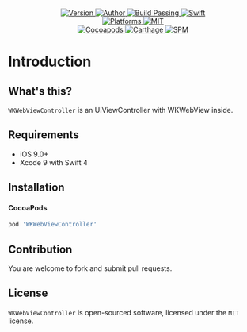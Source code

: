 
<p align="center">
  <!-- <img src="./Assets/WKWebViewController.jpg" alt="WKWebViewController"> -->
  <br/><a href="https://cocoapods.org/pods/WKWebViewController">
  <img alt="Version" src="https://img.shields.io/badge/version-1.1.0-brightgreen.svg">
  <img alt="Author" src="https://img.shields.io/badge/author-Meniny-blue.svg">
  <img alt="Build Passing" src="https://img.shields.io/badge/build-passing-brightgreen.svg">
  <img alt="Swift" src="https://img.shields.io/badge/swift-4.0%2B-orange.svg">
  <br/>
  <img alt="Platforms" src="https://img.shields.io/badge/platform-iOS-lightgrey.svg">
  <img alt="MIT" src="https://img.shields.io/badge/license-MIT-blue.svg">
  <br/>
  <img alt="Cocoapods" src="https://img.shields.io/badge/cocoapods-compatible-brightgreen.svg">
  <img alt="Carthage" src="https://img.shields.io/badge/carthage-working%20on-red.svg">
  <img alt="SPM" src="https://img.shields.io/badge/swift%20package%20manager-compatible-brightgreen.svg">
  </a>
</p>

# Introduction

## What's this?

`WKWebViewController` is an UIViewController with WKWebView inside.

## Requirements

* iOS 9.0+
* Xcode 9 with Swift 4

## Installation

#### CocoaPods

```ruby
pod 'WKWebViewController'
```

## Contribution

You are welcome to fork and submit pull requests.

## License

`WKWebViewController` is open-sourced software, licensed under the `MIT` license.
